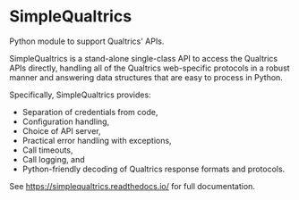 # SimpleQualtrics

Python module to support Qualtrics' APIs.

SimpleQualtrics is a stand-alone single-class API to access the Qualtrics APIs directly,
handling all of the Qualtrics web-specific protocols in a robust manner and
answering data structures that are easy to process in Python.

Specifically, SimpleQualtrics provides: 
* Separation of credentials from code,
* Configuration handling, 
* Choice of API server, 
* Practical error handling with exceptions, 
* Call timeouts,
* Call logging, and 
* Python-friendly decoding of Qualtrics response formats and protocols.

See https://simplequaltrics.readthedocs.io/ for full documentation.
